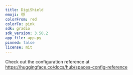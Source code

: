 ```yaml
---
title: DigiShield
emoji: 😻
colorFrom: red
colorTo: pink
sdk: gradio
sdk_version: 3.50.2
app_file: app.py
pinned: false
license: mit
---
```


Check out the configuration reference at https://huggingface.co/docs/hub/spaces-config-reference
